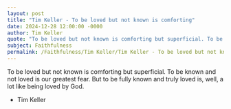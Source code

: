 ```yaml
---
layout: post
title: "Tim Keller - To be loved but not known is comforting"
date: 2024-12-28 12:00:00 -0000
author: Tim Keller
quote: "To be loved but not known is comforting but superficial. To be known and not loved is our greatest fear. But to be fully known and truly loved is, well, a lot like being loved by God."
subject: Faithfulness
permalink: /Faithfulness/Tim Keller/Tim Keller - To be loved but not known is comforting
---
```


To be loved but not known is comforting but superficial. To be known and not loved is our greatest fear. But to be fully known and truly loved is, well, a lot like being loved by God.

- Tim Keller
